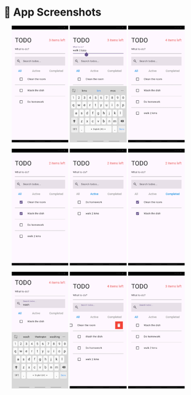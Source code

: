 # 📱 App Screenshots

<p align="center">
  <img src="screenshots/scr1.jpg" width="30%" />
  <img src="screenshots/scr2.jpg" width="30%" />
  <img src="screenshots/scr3.jpg" width="30%" />
</p>

<p align="center">
  <img src="screenshots/scr4.jpg" width="30%" />
  <img src="screenshots/scr5.jpg" width="30%" />
  <img src="screenshots/scr6.jpg" width="30%" />
</p>

<p align="center">
  <img src="screenshots/scr7.jpg" width="30%" />
  <img src="screenshots/scr8.jpg" width="30%" />
  <img src="screenshots/scr9.jpg" width="30%" />
</p>
